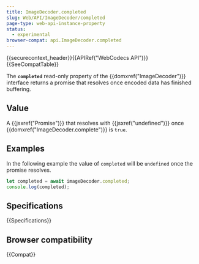 ```yaml
---
title: ImageDecoder.completed
slug: Web/API/ImageDecoder/completed
page-type: web-api-instance-property
status:
  - experimental
browser-compat: api.ImageDecoder.completed
---
```


{{securecontext_header}}{{APIRef("WebCodecs API")}}{{SeeCompatTable}}

The **`completed`** read-only property of the {{domxref("ImageDecoder")}} interface returns a promise that resolves once encoded data has finished buffering.

## Value

A {{jsxref("Promise")}} that resolves with {{jsxref("undefined")}} once {{domxref("ImageDecoder.complete")}} is `true`.

## Examples

In the following example the value of `completed` will be `undefined` once the promise resolves.

```js
let completed = await imageDecoder.completed;
console.log(completed);
```

## Specifications

{{Specifications}}

## Browser compatibility

{{Compat}}
